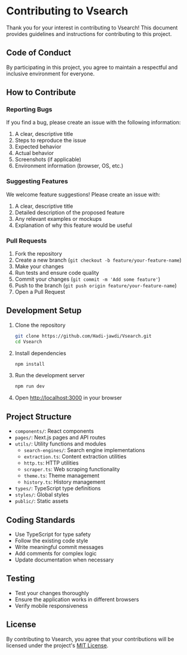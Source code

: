 # Contributing to Vsearch

Thank you for your interest in contributing to Vsearch! This document provides guidelines and instructions for contributing to this project.

## Code of Conduct

By participating in this project, you agree to maintain a respectful and inclusive environment for everyone.

## How to Contribute

### Reporting Bugs

If you find a bug, please create an issue with the following information:

1. A clear, descriptive title
2. Steps to reproduce the issue
3. Expected behavior
4. Actual behavior
5. Screenshots (if applicable)
6. Environment information (browser, OS, etc.)

### Suggesting Features

We welcome feature suggestions! Please create an issue with:

1. A clear, descriptive title
2. Detailed description of the proposed feature
3. Any relevant examples or mockups
4. Explanation of why this feature would be useful

### Pull Requests

1. Fork the repository
2. Create a new branch (`git checkout -b feature/your-feature-name`)
3. Make your changes
4. Run tests and ensure code quality
5. Commit your changes (`git commit -m 'Add some feature'`)
6. Push to the branch (`git push origin feature/your-feature-name`)
7. Open a Pull Request

## Development Setup

1. Clone the repository
   ```bash
   git clone https://github.com/Hadi-jawdi/Vsearch.git
   cd Vsearch
   ```

2. Install dependencies
   ```bash
   npm install
   ```

3. Run the development server
   ```bash
   npm run dev
   ```

4. Open [http://localhost:3000](http://localhost:3000) in your browser

## Project Structure

- `components/`: React components
- `pages/`: Next.js pages and API routes
- `utils/`: Utility functions and modules
  - `search-engines/`: Search engine implementations
  - `extraction.ts`: Content extraction utilities
  - `http.ts`: HTTP utilities
  - `scraper.ts`: Web scraping functionality
  - `theme.ts`: Theme management
  - `history.ts`: History management
- `types/`: TypeScript type definitions
- `styles/`: Global styles
- `public/`: Static assets

## Coding Standards

- Use TypeScript for type safety
- Follow the existing code style
- Write meaningful commit messages
- Add comments for complex logic
- Update documentation when necessary

## Testing

- Test your changes thoroughly
- Ensure the application works in different browsers
- Verify mobile responsiveness

## License

By contributing to Vsearch, you agree that your contributions will be licensed under the project's [MIT License](./license).
